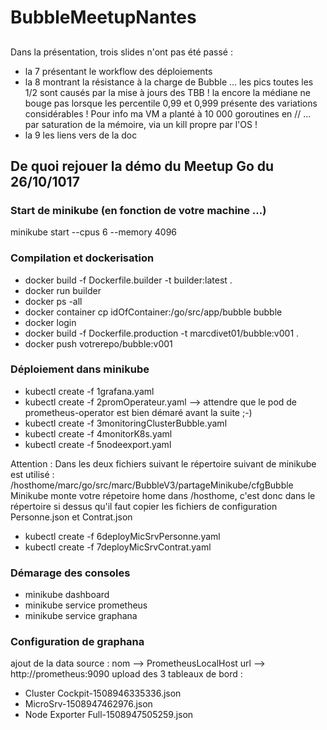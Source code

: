 # BubbleMeetupNantes
## 
Dans la présentation, trois slides n'ont pas été passé :
- la 7 présentant le workflow des déploiements
- la 8 montrant la résistance à la charge de Bubble ... les pics toutes les 1/2 sont causés par la mise à jours des TBB ! la encore la médiane ne bouge pas lorsque les percentile 0,99 et 0,999 présente des variations considérables ! Pour info ma VM a planté à 10 000 goroutines en // ... par saturation de la mémoire, via un kill propre par l'OS ! 
- la 9 les liens vers de la doc

## De quoi rejouer la démo du Meetup Go du 26/10/1017
### Start de minikube (en fonction de votre machine ...)
minikube start --cpus 6 --memory 4096

### Compilation et dockerisation
  - docker build -f Dockerfile.builder -t builder:latest .
  - docker run builder
  - docker ps -all
  - docker container cp idOfContainer:/go/src/app/bubble bubble
  - docker login      
  - docker build -f Dockerfile.production -t marcdivet01/bubble:v001 .
  - docker push votrerepo/bubble:v001

### Déploiement dans minikube
  - kubectl create -f 1grafana.yaml
  - kubectl create -f 2promOperateur.yaml
   --> attendre que le pod de prometheus-operator est bien démaré avant la suite ;-)
  - kubectl create -f 3monitoringClusterBubble.yaml
  - kubectl create -f 4monitorK8s.yaml
  - kubectl create -f 5nodeexport.yaml

Attention : Dans les deux fichiers suivant le répertoire suivant de minikube est
            utilisé : /hosthome/marc/go/src/marc/BubbleV3/partageMinikube/cfgBubble
            Minikube monte votre répetoire home dans /hosthome, c'est donc dans le répertoire si dessus
            qu'il faut copier les fichiers de configuration Personne.json et Contrat.json
  - kubectl create -f 6deployMicSrvPersonne.yaml
  - kubectl create -f 7deployMicSrvContrat.yaml

### Démarage des consoles
  - minikube dashboard
  - minikube service prometheus
  - minikube service graphana

### Configuration de graphana
ajout de la data source : nom --> PrometheusLocalHost url --> http://prometheus:9090
upload des 3 tableaux de bord :
  - Cluster Cockpit-1508946335336.json
  - MicroSrv-1508947462976.json
  - Node Exporter Full-1508947505259.json
  
  
 
